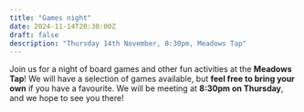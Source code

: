 ```yaml
---
title: "Games night"
date: 2024-11-14T20:30:00Z
draft: false
description: "Thursday 14th November, 8:30pm, Meadows Tap"
---
```


Join us for a night of board games and other fun activities at the **Meadows Tap**! We will have a selection of games available, but **feel free to bring your own** if you have a favourite. We will be meeting at **8:30pm on Thursday**, and we hope to see you there!
